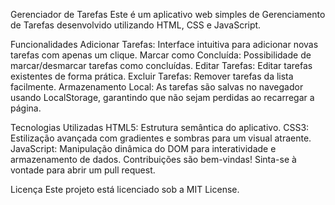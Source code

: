 
Gerenciador de Tarefas
Este é um aplicativo web simples de Gerenciamento de Tarefas desenvolvido utilizando HTML, CSS e JavaScript.

Funcionalidades
Adicionar Tarefas: Interface intuitiva para adicionar novas tarefas com apenas um clique.
Marcar como Concluída: Possibilidade de marcar/desmarcar tarefas como concluídas.
Editar Tarefas: Editar tarefas existentes de forma prática.
Excluir Tarefas: Remover tarefas da lista facilmente.
Armazenamento Local: As tarefas são salvas no navegador usando LocalStorage, garantindo que não sejam perdidas ao recarregar a página.

Tecnologias Utilizadas
HTML5: Estrutura semântica do aplicativo.
CSS3: Estilização avançada com gradientes e sombras para um visual atraente.
JavaScript: Manipulação dinâmica do DOM para interatividade e armazenamento de dados.
Contribuições são bem-vindas! Sinta-se à vontade para abrir um pull request.

Licença
Este projeto está licenciado sob a MIT License.
